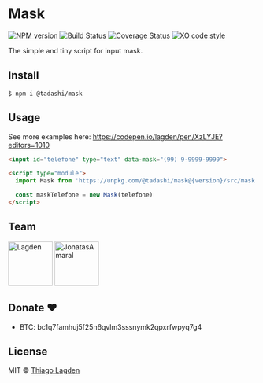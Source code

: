 # Mask

[![NPM version][npm-img]][npm]
[![Build Status][ci-img]][ci]
[![Coverage Status][coveralls-img]][coveralls]
[![XO code style][xo-img]][xo]


[npm-img]:         https://img.shields.io/npm/v/@tadashi/mask.svg
[npm]:             https://www.npmjs.com/package/@tadashi/mask
[ci-img]:          https://github.com/lagden/mask/actions/workflows/nodejs.yml/badge.svg
[ci]:              https://github.com/lagden/mask/actions/workflows/nodejs.yml
[coveralls-img]:   https://coveralls.io/repos/github/lagden/mask/badge.svg?branch=master
[coveralls]:       https://coveralls.io/github/lagden/mask?branch=master
[xo-img]:          https://img.shields.io/badge/code_style-XO-5ed9c7.svg
[xo]:              https://github.com/sindresorhus/xo


The simple and tiny script for input mask.


## Install

```
$ npm i @tadashi/mask
```


## Usage

See more examples here: https://codepen.io/lagden/pen/XzLYJE?editors=1010

```html
<input id="telefone" type="text" data-mask="(99) 9-9999-9999">

<script type="module">
  import Mask from 'https://unpkg.com/@tadashi/mask@{version}/src/mask.js'

  const maskTelefone = new Mask(telefone)
</script>
```


## Team

[<img src="https://avatars.githubusercontent.com/u/130963?s=390" alt="Lagden" width="90">](https://github.com/lagden)
[<img src="https://avatars.githubusercontent.com/u/8677724?s=390" alt="JonatasAmaral" width="90">](https://github.com/JonatasAmaral)


## Donate ❤️

- BTC: bc1q7famhuj5f25n6qvlm3sssnymk2qpxrfwpyq7g4


## License

MIT © [Thiago Lagden](https://github.com/lagden)
